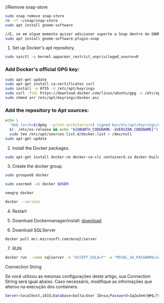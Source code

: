 //Remove snap-store

```bash
sudo snap remove snap-store
rm -rf ~/snap/snap-store
sudo apt install gnome-software

//E, se em algum momento quiser adicionar suporte a Snap dentro do GNOME Software (não obrigatório),
sudo apt install gnome-software-plugin-snap

```


1. Set up Docker's apt repository.
```bash
sudo sysctl -w kernel.apparmor_restrict_unprivileged_userns=0
```

### Add Docker's official GPG key:

```bash
sudo apt-get update
sudo apt-get install ca-certificates curl
sudo install -m 0755 -d /etc/apt/keyrings
sudo curl -fsSL https://download.docker.com/linux/ubuntu/gpg -o /etc/apt/keyrings/docker.asc
sudo chmod a+r /etc/apt/keyrings/docker.asc
```

### Add the repository to Apt sources:
```bash
echo \
  "deb [arch=$(dpkg --print-architecture) signed-by=/etc/apt/keyrings/docker.asc] https://download.docker.com/linux/ubuntu \
  $(. /etc/os-release && echo "${UBUNTU_CODENAME:-$VERSION_CODENAME}") stable" | \
  sudo tee /etc/apt/sources.list.d/docker.list > /dev/null
sudo apt-get update
```

2. Install the Docker packages.
```bash
sudo apt-get install docker-ce docker-ce-cli containerd.io docker-buildx-plugin docker-compose-plugin
```

3. Create the docker group.
```bash
sudo groupadd docker

sudo usermod -aG docker $USER

newgrp docker

docker --version
```
4. Restart
5. Download Dockermanager/install: [download](https://desktop.docker.com/linux/main/amd64/191736/docker-desktop-amd64.deb?_gl=1*164fu39*_ga*MTkwMDk3MDkwOC4xNzQ3MTcxMzQ4*_ga_XJWPQMJYHQ*czE3NDcxNzEzNDckbzEkZzEkdDE3NDcxNzEzNjQkajQzJGwwJGgw)

6. Download SQLServer
```bash
docker pull mcr.microsoft.com/mssql/server
```
7. RUN
```bash
docker run --name sqlserver -e "ACCEPT_EULA=Y" -e "MSSQL_SA_PASSWORD=1q2w3e4r@#$" -p 1433:1433 -d mcr.microsoft.com/mssql/server
```

Connection String

Se você utilizou as mesmas configurações deste artigo, sua Connection String será igual abaixo. Caso necessário, modifique as informações que alterou na execução dos containers.
```bash
Server=localhost,1433;Database=balta;User ID=sa;Password=1q2w3e4r@#$;Trusted_Connection=True;
```

